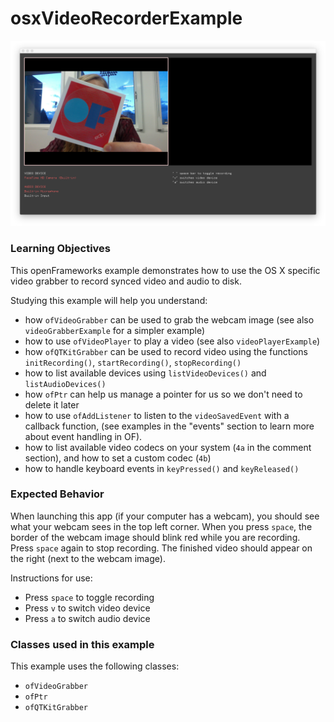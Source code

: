 # osxVideoRecorderExample

![Screenshot of osxVideoRecorderExample](osxVideoRecorderExample.png)

### Learning Objectives

This openFrameworks example demonstrates how to use the OS X specific video grabber to record synced video and audio to disk.

Studying this example will help you understand:

* how ``ofVideoGrabber`` can be used to grab the webcam image (see also ``videoGrabberExample`` for a simpler example)
* how to use ``ofVideoPlayer`` to play a video (see also ``videoPlayerExample``)
* how ``ofQTKitGrabber`` can be used to record video using the functions ``initRecording()``, ``startRecording()``, ``stopRecording()``
* how to list available devices using ``listVideoDevices()`` and ``listAudioDevices()``
* how ``ofPtr`` can help us manage a pointer for us so we don't need to delete it later
* how to use ``ofAddListener`` to listen to the ``videoSavedEvent`` with a callback function, (see examples in the "events" section to learn more about event handling in OF).
* how to list available video codecs on your system (``4a`` in the comment section), and how to set a custom codec (``4b``)
* how to handle keyboard events in ``keyPressed()`` and ``keyReleased()``

### Expected Behavior

When launching this app (if your computer has a webcam), you should see what your webcam sees in the top left corner. When you press ``space``, the border of the webcam image should blink red while you are recording. Press ``space`` again to stop recording. The finished video should appear on the right (next to the webcam image).

Instructions for use:

* Press ``space`` to toggle recording
* Press ``v`` to switch video device
* Press ``a`` to switch audio device

### Classes used in this example

This example uses the following classes: 

* ``ofVideoGrabber``
* ``ofPtr`` 
* ``ofQTKitGrabber``